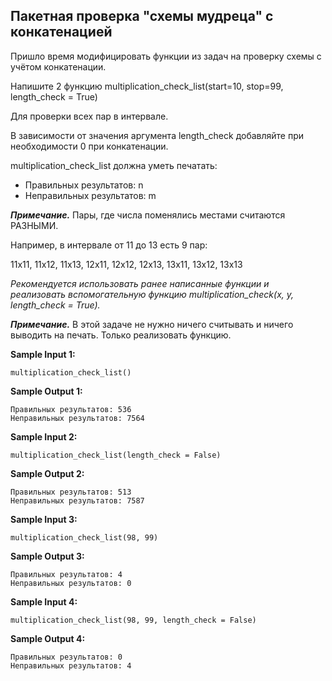 ## Пакетная проверка "схемы мудреца" с конкатенацией

Пришло время модифицировать функции из задач на проверку схемы с учётом конкатенации.

Напишите 2 функцию multiplication_check_list(start=10, stop=99, length_check = True)

Для проверки всех пар в интервале.

В зависимости от значения аргумента length_check добавляйте при необходимости 0 при конкатенации.

multiplication_check_list должна уметь печатать:

-    Правильных результатов: n
-    Неправильных результатов: m

***Примечание.*** Пары, где числа поменялись местами считаются РАЗНЫМИ.

Например, в интервале от 11 до 13 есть 9 пар:

11х11, 11х12, 11х13, 12х11, 12х12, 12х13, 13х11, 13х12, 13х13

_Рекомендуется использовать ранее написанные функции и реализовать вспомогательную функцию multiplication_check(x, y, length_check = True)._

***Примечание.*** В этой задаче не нужно ничего считывать и ничего выводить на печать. Только реализовать функцию.

**Sample Input 1:**

```commandline
multiplication_check_list()
```

**Sample Output 1:**

```commandline
Правильных результатов: 536
Неправильных результатов: 7564
```

**Sample Input 2:**

```commandline
multiplication_check_list(length_check = False)
```

**Sample Output 2:**

```commandline
Правильных результатов: 513
Неправильных результатов: 7587
```

**Sample Input 3:**

```commandline
multiplication_check_list(98, 99)
```

**Sample Output 3:**

```commandline
Правильных результатов: 4
Неправильных результатов: 0
```

**Sample Input 4:**

```commandline
multiplication_check_list(98, 99, length_check = False)
```

**Sample Output 4:**

```commandline
Правильных результатов: 0
Неправильных результатов: 4
```
